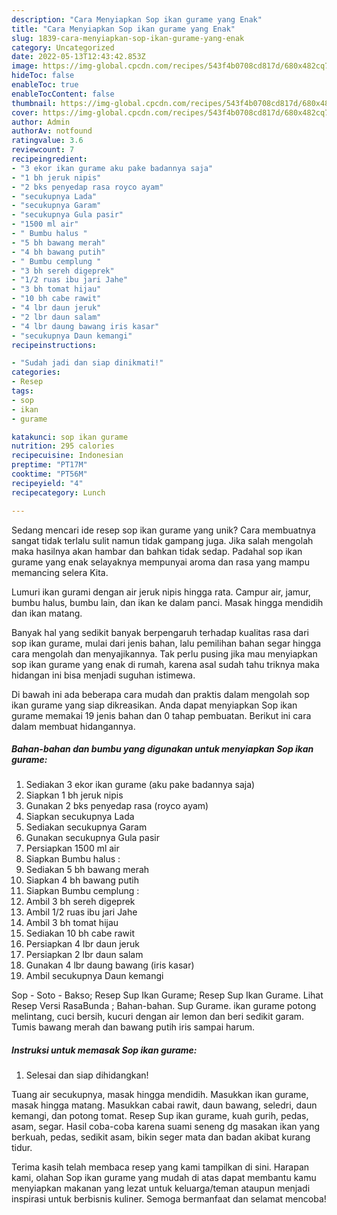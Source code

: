 ```yaml
---
description: "Cara Menyiapkan Sop ikan gurame yang Enak"
title: "Cara Menyiapkan Sop ikan gurame yang Enak"
slug: 1839-cara-menyiapkan-sop-ikan-gurame-yang-enak
category: Uncategorized
date: 2022-05-13T12:43:42.853Z
image: https://img-global.cpcdn.com/recipes/543f4b0708cd817d/680x482cq70/sop-ikan-gurame-foto-resep-utama.jpg
hideToc: false
enableToc: true
enableTocContent: false
thumbnail: https://img-global.cpcdn.com/recipes/543f4b0708cd817d/680x482cq70/sop-ikan-gurame-foto-resep-utama.jpg
cover: https://img-global.cpcdn.com/recipes/543f4b0708cd817d/680x482cq70/sop-ikan-gurame-foto-resep-utama.jpg
author: Admin
authorAv: notfound
ratingvalue: 3.6
reviewcount: 7
recipeingredient:
- "3 ekor ikan gurame aku pake badannya saja"
- "1 bh jeruk nipis"
- "2 bks penyedap rasa royco ayam"
- "secukupnya Lada"
- "secukupnya Garam"
- "secukupnya Gula pasir"
- "1500 ml air"
- " Bumbu halus "
- "5 bh bawang merah"
- "4 bh bawang putih"
- " Bumbu cemplung "
- "3 bh sereh digeprek"
- "1/2 ruas ibu jari Jahe"
- "3 bh tomat hijau"
- "10 bh cabe rawit"
- "4 lbr daun jeruk"
- "2 lbr daun salam"
- "4 lbr daung bawang iris kasar"
- "secukupnya Daun kemangi"
recipeinstructions:

- "Sudah jadi dan siap dinikmati!"
categories:
- Resep
tags:
- sop
- ikan
- gurame

katakunci: sop ikan gurame 
nutrition: 295 calories
recipecuisine: Indonesian
preptime: "PT17M"
cooktime: "PT56M"
recipeyield: "4"
recipecategory: Lunch

---
```





Sedang mencari ide resep sop ikan gurame yang unik? Cara membuatnya sangat tidak terlalu sulit namun tidak gampang juga. Jika salah mengolah maka hasilnya akan hambar dan bahkan tidak sedap. Padahal sop ikan gurame yang enak selayaknya mempunyai aroma dan rasa yang mampu memancing selera Kita.





Lumuri ikan gurami dengan air jeruk nipis hingga rata. Campur air, jamur, bumbu halus, bumbu lain, dan ikan ke dalam panci. Masak hingga mendidih dan ikan matang.

Banyak hal yang sedikit banyak berpengaruh terhadap kualitas rasa dari sop ikan gurame, mulai dari jenis bahan, lalu pemilihan bahan segar hingga cara mengolah dan menyajikannya. Tak perlu pusing jika mau menyiapkan sop ikan gurame yang enak di rumah, karena asal sudah tahu triknya maka hidangan ini bisa menjadi suguhan istimewa.






Di bawah ini ada beberapa cara mudah dan praktis dalam mengolah sop ikan gurame yang siap dikreasikan. Anda dapat menyiapkan Sop ikan gurame memakai 19 jenis bahan dan 0 tahap pembuatan. Berikut ini cara dalam membuat hidangannya.

<!--inarticleads1-->

##### Bahan-bahan dan bumbu yang digunakan untuk menyiapkan Sop ikan gurame:

1. Sediakan 3 ekor ikan gurame (aku pake badannya saja)
1. Siapkan 1 bh jeruk nipis
1. Gunakan 2 bks penyedap rasa (royco ayam)
1. Siapkan secukupnya Lada
1. Sediakan secukupnya Garam
1. Gunakan secukupnya Gula pasir
1. Persiapkan 1500 ml air
1. Siapkan  Bumbu halus :
1. Sediakan 5 bh bawang merah
1. Siapkan 4 bh bawang putih
1. Siapkan  Bumbu cemplung :
1. Ambil 3 bh sereh digeprek
1. Ambil 1/2 ruas ibu jari Jahe
1. Ambil 3 bh tomat hijau
1. Sediakan 10 bh cabe rawit
1. Persiapkan 4 lbr daun jeruk
1. Persiapkan 2 lbr daun salam
1. Gunakan 4 lbr daung bawang (iris kasar)
1. Ambil secukupnya Daun kemangi


Sop - Soto - Bakso; Resep Sup Ikan Gurame; Resep Sup Ikan Gurame. Lihat Resep Versi RasaBunda ; Bahan-bahan. Sup Gurame. ikan gurame potong melintang, cuci bersih, kucuri dengan air lemon dan beri sedikit garam. Tumis bawang merah dan bawang putih iris sampai harum. 

<!--inarticleads2-->

##### Instruksi untuk memasak Sop ikan gurame:


1. Selesai dan siap dihidangkan!

Tuang air secukupnya, masak hingga mendidih. Masukkan ikan gurame, masak hingga matang. Masukkan cabai rawit, daun bawang, seledri, daun kemangi, dan potong tomat. Resep Sup ikan gurame, kuah gurih, pedas, asam, segar. Hasil coba-coba karena suami seneng dg masakan ikan yang berkuah, pedas, sedikit asam, bikin seger mata dan badan akibat kurang tidur. 

Terima kasih telah membaca resep yang kami tampilkan di sini. Harapan kami, olahan Sop ikan gurame yang mudah di atas dapat membantu kamu menyiapkan makanan yang lezat untuk keluarga/teman ataupun menjadi inspirasi untuk berbisnis kuliner. Semoga bermanfaat dan selamat mencoba!
